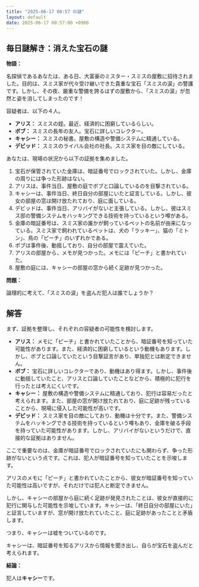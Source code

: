 ```yaml
---
title: "2025-06-17 00:57 の謎"
layout: default
date: 2025-06-17 00:57:00 +0900
---
```

## 毎日謎解き：消えた宝石の謎

**物語：**

名探偵であるあなたは、ある日、大富豪のミスター・スミスの屋敷に招待されました。目的は、スミス家が代々受け継いできた貴重な宝石「スミスの涙」の警護です。しかし、その夜、厳重な警備を誇るはずの屋敷から、「スミスの涙」が忽然と姿を消してしまったのです！

容疑者は、以下の４人。

*   **アリス：** スミスの姪。最近、経済的に困窮しているらしい。
*   **ボブ：** スミスの長年の友人。宝石に詳しいコレクター。
*   **キャシー：** スミスの秘書。屋敷の構造や警備システムに精通している。
*   **デビッド：** スミスのライバル会社の社長。スミス家を目の敵にしている。

あなたは、現場の状況から以下の証拠を集めました。

1.  宝石が保管されていた金庫は、暗証番号でロックされていた。しかし、金庫の周りには争った形跡はない。
2.  アリスは、事件当日、屋敷の庭でボブと口論しているのを目撃されている。
3.  キャシーは、事件当日、終日自分の部屋にいたと証言している。しかし、彼女の部屋の窓は開け放たれており、庭に面している。
4.  デビッドは、事件当日、アリバイがないと主張している。しかし、彼はスミス邸の警備システムをハッキングできる技術を持っているという噂がある。
5.  金庫の暗証番号は、スミス家の誰かが飼っているペットの名前が由来になっている。スミス家で飼われているペットは、犬の「ラッキー」、猫の「ミトン」、鳥の「ピーチ」のいずれかである。
6.  ボブは事件後、動揺しており、自分の部屋で震えていた。
7.  アリスの部屋から、メモが見つかった。メモには「ピーチ」と書かれていた。
8.  屋敷の庭には、キャシーの部屋の窓から続く足跡が見つかった。

**問題：**

論理的に考えて、「スミスの涙」を盗んだ犯人は誰でしょうか？

## 解答

まず、証拠を整理し、それぞれの容疑者の可能性を検討します。

*   **アリス：** メモに「ピーチ」と書かれていたことから、暗証番号を知っていた可能性があります。また、経済的に困窮しているという動機もあります。しかし、ボブと口論していたという目撃証言があり、単独犯とは断定できません。
*   **ボブ：** 宝石に詳しいコレクターであり、動機はあり得ます。しかし、事件後に動揺していたこと、アリスと口論していたことなどから、積極的に犯行を行ったとは考えにくいです。
*   **キャシー：** 屋敷の構造や警備システムに精通しており、犯行は容易だったと考えられます。また、部屋の窓が開け放たれており、庭に足跡が残っていることから、現場に侵入した可能性が高いです。
*   **デビッド：** スミス家を目の敵にしており、動機は十分です。また、警備システムをハッキングできる技術を持っているという噂もあり、金庫を破る手段を持っていた可能性があります。しかし、アリバイがないというだけで、直接的な証拠はありません。

ここで重要なのは、金庫が暗証番号でロックされていたにも関わらず、争った形跡がないという点です。これは、犯人が暗証番号を知っていたことを示唆します。

アリスのメモに「ピーチ」と書かれていたことから、彼女が暗証番号を知っていた可能性は高いですが、それだけでは犯人と断定できません。

しかし、キャシーの部屋から庭に続く足跡が発見されたことは、彼女が直接的に犯行に関与した可能性を示唆しています。キャシーは、「終日自分の部屋にいた」と証言していますが、窓が開け放たれていたこと、庭に足跡があったことと矛盾します。

つまり、キャシーは嘘をついているのです。

キャシーは、暗証番号を知るアリスから情報を聞き出し、自らが宝石を盗んだと考えられます。

**結論：**

犯人は**キャシー**です。
